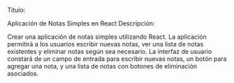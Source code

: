 Título:

Aplicación de Notas Simples en React
Descripción:

Crear una aplicación de notas simples utilizando React. La aplicación permitirá a los usuarios escribir nuevas notas, ver una lista de notas existentes y eliminar notas según sea necesario. La interfaz de usuario constará de un campo de entrada para escribir nuevas notas, un botón para agregar una nota, y una lista de notas con botones de eliminación asociados.
